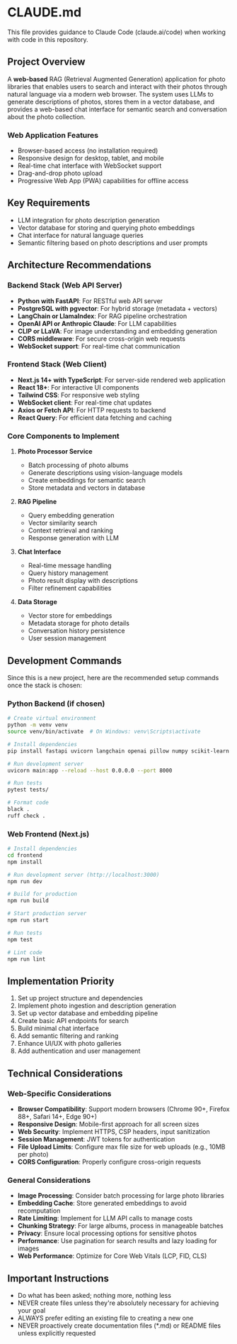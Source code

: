# CLAUDE.md

This file provides guidance to Claude Code (claude.ai/code) when working with code in this repository.

## Project Overview
A **web-based** RAG (Retrieval Augmented Generation) application for photo libraries that enables users to search and interact with their photos through natural language via a modern web browser. The system uses LLMs to generate descriptions of photos, stores them in a vector database, and provides a web-based chat interface for semantic search and conversation about the photo collection.

### Web Application Features
- Browser-based access (no installation required)
- Responsive design for desktop, tablet, and mobile
- Real-time chat interface with WebSocket support
- Drag-and-drop photo upload
- Progressive Web App (PWA) capabilities for offline access

## Key Requirements
- LLM integration for photo description generation
- Vector database for storing and querying photo embeddings
- Chat interface for natural language queries
- Semantic filtering based on photo descriptions and user prompts

## Architecture Recommendations

### Backend Stack (Web API Server)
- **Python with FastAPI**: For RESTful web API server
- **PostgreSQL with pgvector**: For hybrid storage (metadata + vectors)
- **LangChain or LlamaIndex**: For RAG pipeline orchestration
- **OpenAI API or Anthropic Claude**: For LLM capabilities
- **CLIP or LLaVA**: For image understanding and embedding generation
- **CORS middleware**: For secure cross-origin web requests
- **WebSocket support**: For real-time chat communication

### Frontend Stack (Web Client)
- **Next.js 14+ with TypeScript**: For server-side rendered web application
- **React 18+**: For interactive UI components
- **Tailwind CSS**: For responsive web styling
- **WebSocket client**: For real-time chat updates
- **Axios or Fetch API**: For HTTP requests to backend
- **React Query**: For efficient data fetching and caching

### Core Components to Implement

1. **Photo Processor Service**
   - Batch processing of photo albums
   - Generate descriptions using vision-language models
   - Create embeddings for semantic search
   - Store metadata and vectors in database

2. **RAG Pipeline**
   - Query embedding generation
   - Vector similarity search
   - Context retrieval and ranking
   - Response generation with LLM

3. **Chat Interface**
   - Real-time message handling
   - Query history management
   - Photo result display with descriptions
   - Filter refinement capabilities

4. **Data Storage**
   - Vector store for embeddings
   - Metadata storage for photo details
   - Conversation history persistence
   - User session management

## Development Commands

Since this is a new project, here are the recommended setup commands once the stack is chosen:

### Python Backend (if chosen)
```bash
# Create virtual environment
python -m venv venv
source venv/bin/activate  # On Windows: venv\Scripts\activate

# Install dependencies
pip install fastapi uvicorn langchain openai pillow numpy scikit-learn pgvector sqlalchemy

# Run development server
uvicorn main:app --reload --host 0.0.0.0 --port 8000

# Run tests
pytest tests/

# Format code
black .
ruff check .
```

### Web Frontend (Next.js)
```bash
# Install dependencies
cd frontend
npm install

# Run development server (http://localhost:3000)
npm run dev

# Build for production
npm run build

# Start production server
npm run start

# Run tests
npm test

# Lint code
npm run lint
```

## Implementation Priority

1. Set up project structure and dependencies
2. Implement photo ingestion and description generation
3. Set up vector database and embedding pipeline
4. Create basic API endpoints for search
5. Build minimal chat interface
6. Add semantic filtering and ranking
7. Enhance UI/UX with photo galleries
8. Add authentication and user management

## Technical Considerations

### Web-Specific Considerations
- **Browser Compatibility**: Support modern browsers (Chrome 90+, Firefox 88+, Safari 14+, Edge 90+)
- **Responsive Design**: Mobile-first approach for all screen sizes
- **Web Security**: Implement HTTPS, CSP headers, input sanitization
- **Session Management**: JWT tokens for authentication
- **File Upload Limits**: Configure max file size for web uploads (e.g., 10MB per photo)
- **CORS Configuration**: Properly configure cross-origin requests

### General Considerations
- **Image Processing**: Consider batch processing for large photo libraries
- **Embedding Cache**: Store generated embeddings to avoid recomputation
- **Rate Limiting**: Implement for LLM API calls to manage costs
- **Chunking Strategy**: For large albums, process in manageable batches
- **Privacy**: Ensure local processing options for sensitive photos
- **Performance**: Use pagination for search results and lazy loading for images
- **Web Performance**: Optimize for Core Web Vitals (LCP, FID, CLS)

## Important Instructions
- Do what has been asked; nothing more, nothing less
- NEVER create files unless they're absolutely necessary for achieving your goal
- ALWAYS prefer editing an existing file to creating a new one
- NEVER proactively create documentation files (*.md) or README files unless explicitly requested